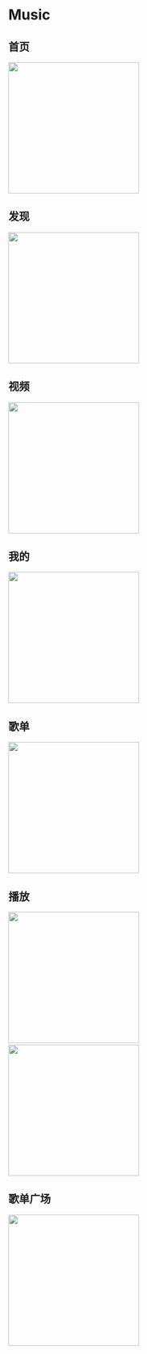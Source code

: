# Music

## 首页

<img src="/images/Screenshot_home.jpg" width="260">

## 发现

<img src="/images/Screenshot_find.jpg" width="260">

## 视频

<img src="/images/Screenshot_video.jpg" width="260">

## 我的

<img src="/images/Screenshot_mine.jpg" width="260">

## 歌单

<img src="/images/Screenshot_musiclist.jpg" width="260">

## 播放

<img src="/images/Screenshot_play.jpg" width="260">&emsp;<img src="/images/Screenshot_lyrics.jpg" width="260">

## 歌单广场

<img src="/images/Screenshot_musicsquare.jpg" width="260">
